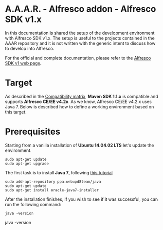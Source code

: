 A.A.A.R. - Alfresco addon - Alfresco SDK v1.x
===

In this documentation is shared the setup of the development environment with Alfresco SDK v1.x. 
The setup is useful to the projects contained in the AAAR repository and it is not written with the generic intent to discuss how to develop into Alfresco.

For the official and complete documentation, please refer to the [Alfresco SDK v1 web page](http://docs.alfresco.com/4.2/concepts/dev-extensions-maven-sdk-intro.html).

# Target

As described in the [Compatibility matrix](http://docs.alfresco.com/4.2/concepts/dev-extensions-maven-sdk-compatibility.html), **Maven SDK 1.1.x** is compatible and supports **Alfresco CE/EE v4.2x**.
As we know, Alfresco CE/EE v4.2.x uses Java 7.
Below is described how to define a working environment based on this target.

# Prerequisites

Starting from a vanilla installation of **Ubuntu 14.04.02 LTS** let's update the environment.

    sudo apt-get update
    sudo apt-get upgrade

The first task is to install **Java 7**, following [this tutorial](http://www.webupd8.org/2012/01/install-oracle-java-jdk-7-in-ubuntu-via.html)

    sudo add-apt-repository ppa:webupd8team/java
    sudo apt-get update
    sudo apt-get install oracle-java7-installer

After the installation finishes, if you wish to see if it was successful, you can run the following command:

    java -version

java -version
